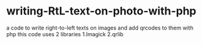 # writing-RtL-text-on-photo-with-php
a code to write right-to-left texts on images and add qrcodes to them with php
this code uses 2 libraries
  1.Imagick
  2.qrlib
